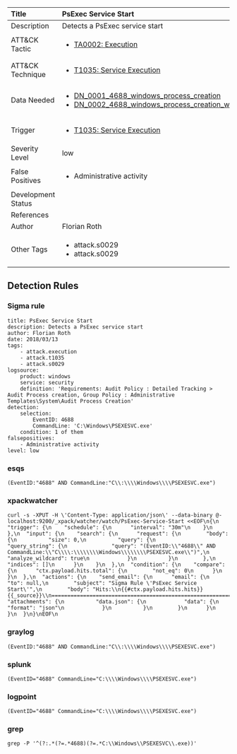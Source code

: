 | Title                | PsExec Service Start                                                                                                                                                 |
|:---------------------|:------------------------------------------------------------------------------------------------------------------------------------------------------------|
| Description          | Detects a PsExec service start                                                                                                                                           |
| ATT&amp;CK Tactic    | <ul><li>[TA0002: Execution](https://attack.mitre.org/tactics/TA0002)</li></ul>  |
| ATT&amp;CK Technique | <ul><li>[T1035: Service Execution](https://attack.mitre.org/techniques/T1035)</li></ul>                             |
| Data Needed          | <ul><li>[DN_0001_4688_windows_process_creation](../Data_Needed/DN_0001_4688_windows_process_creation.md)</li><li>[DN_0002_4688_windows_process_creation_with_commandline](../Data_Needed/DN_0002_4688_windows_process_creation_with_commandline.md)</li></ul>                                                         |
| Trigger              | <ul><li>[T1035: Service Execution](../Triggers/T1035.md)</li></ul>  |
| Severity Level       | low                                                                                                                                                 |
| False Positives      | <ul><li>Administrative activity</li></ul>                                                                  |
| Development Status   |                                                                                                                                                 |
| References           | <ul></ul>                                                          |
| Author               | Florian Roth                                                                                                                                                |
| Other Tags           | <ul><li>attack.s0029</li><li>attack.s0029</li></ul> | 

## Detection Rules

### Sigma rule

```
title: PsExec Service Start
description: Detects a PsExec service start
author: Florian Roth
date: 2018/03/13
tags:
    - attack.execution
    - attack.t1035
    - attack.s0029
logsource:
    product: windows
    service: security
    definition: 'Requirements: Audit Policy : Detailed Tracking > Audit Process creation, Group Policy : Administrative Templates\System\Audit Process Creation'
detection:
    selection:
        EventID: 4688
        CommandLine: 'C:\Windows\PSEXESVC.exe'
    condition: 1 of them
falsepositives:
    - Administrative activity
level: low
```




### esqs
    
```
(EventID:"4688" AND CommandLine:"C\\:\\\\Windows\\\\PSEXESVC.exe")
```


### xpackwatcher
    
```
curl -s -XPUT -H \'Content-Type: application/json\' --data-binary @- localhost:9200/_xpack/watcher/watch/PsExec-Service-Start <<EOF\n{\n  "trigger": {\n    "schedule": {\n      "interval": "30m"\n    }\n  },\n  "input": {\n    "search": {\n      "request": {\n        "body": {\n          "size": 0,\n          "query": {\n            "query_string": {\n              "query": "(EventID:\\"4688\\" AND CommandLine:\\"C\\\\:\\\\\\\\Windows\\\\\\\\PSEXESVC.exe\\")",\n              "analyze_wildcard": true\n            }\n          }\n        },\n        "indices": []\n      }\n    }\n  },\n  "condition": {\n    "compare": {\n      "ctx.payload.hits.total": {\n        "not_eq": 0\n      }\n    }\n  },\n  "actions": {\n    "send_email": {\n      "email": {\n        "to": null,\n        "subject": "Sigma Rule \'PsExec Service Start\'",\n        "body": "Hits:\\n{{#ctx.payload.hits.hits}}{{_source}}\\n================================================================================\\n{{/ctx.payload.hits.hits}}",\n        "attachments": {\n          "data.json": {\n            "data": {\n              "format": "json"\n            }\n          }\n        }\n      }\n    }\n  }\n}\nEOF\n
```


### graylog
    
```
(EventID:"4688" AND CommandLine:"C\\:\\\\Windows\\\\PSEXESVC.exe")
```


### splunk
    
```
(EventID="4688" CommandLine="C:\\\\Windows\\\\PSEXESVC.exe")
```


### logpoint
    
```
(EventID="4688" CommandLine="C:\\\\Windows\\\\PSEXESVC.exe")
```


### grep
    
```
grep -P '^(?:.*(?=.*4688)(?=.*C:\\Windows\\PSEXESVC\\.exe))'
```


